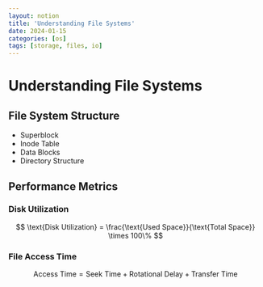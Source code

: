 ```yaml
---
layout: notion
title: 'Understanding File Systems'
date: 2024-01-15
categories: [os]
tags: [storage, files, io]
---
```


# Understanding File Systems

## File System Structure
- Superblock
- Inode Table
- Data Blocks
- Directory Structure

## Performance Metrics
### Disk Utilization
$$ \text{Disk Utilization} = \frac{\text{Used Space}}{\text{Total Space}} \times 100\% $$

### File Access Time
$$ \text{Access Time} = \text{Seek Time} + \text{Rotational Delay} + \text{Transfer Time} $$